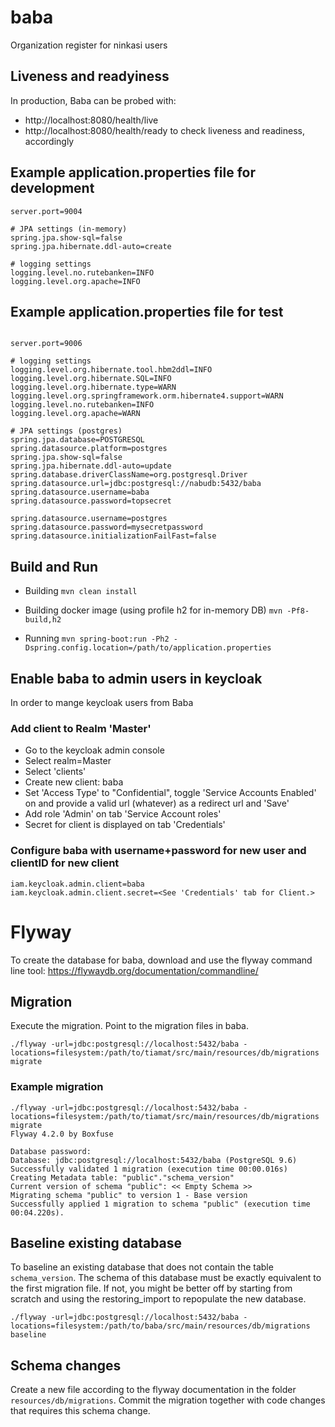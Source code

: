 # baba
Organization register for ninkasi users

## Liveness and readyiness
In production, Baba can be probed with:
- http://localhost:8080/health/live
- http://localhost:8080/health/ready
to check liveness and readiness, accordingly

## Example application.properties file for development

```
server.port=9004

# JPA settings (in-memory)
spring.jpa.show-sql=false
spring.jpa.hibernate.ddl-auto=create

# logging settings
logging.level.no.rutebanken=INFO
logging.level.org.apache=INFO
```

## Example application.properties file for test

```

server.port=9006

# logging settings
logging.level.org.hibernate.tool.hbm2ddl=INFO
logging.level.org.hibernate.SQL=INFO
logging.level.org.hibernate.type=WARN
logging.level.org.springframework.orm.hibernate4.support=WARN
logging.level.no.rutebanken=INFO
logging.level.org.apache=WARN

# JPA settings (postgres)
spring.jpa.database=POSTGRESQL
spring.datasource.platform=postgres
spring.jpa.show-sql=false
spring.jpa.hibernate.ddl-auto=update
spring.database.driverClassName=org.postgresql.Driver
spring.datasource.url=jdbc:postgresql://nabudb:5432/baba
spring.datasource.username=baba
spring.datasource.password=topsecret

spring.datasource.username=postgres
spring.datasource.password=mysecretpassword
spring.datasource.initializationFailFast=false

```


## Build and Run

* Building
`mvn clean install`

* Building docker image (using profile h2 for in-memory DB)
`mvn -Pf8-build,h2`

* Running
`mvn spring-boot:run -Ph2 -Dspring.config.location=/path/to/application.properties`


## Enable baba to admin users in keycloak

In order to mange keycloak users from Baba 

###  Add client to Realm 'Master'
  * Go to the keycloak admin console 
  * Select realm=Master
  * Select 'clients'
  * Create new client: baba
  * Set 'Access Type' to "Confidential", toggle 'Service Accounts Enabled' on and provide a valid url (whatever) as a redirect url and 'Save'
  * Add role 'Admin' on tab 'Service Account roles'
  * Secret for client is displayed on tab 'Credentials'

 
### Configure baba with username+password for new user and clientID for new client
```
iam.keycloak.admin.client=baba
iam.keycloak.admin.client.secret=<See 'Credentials' tab for Client.>
```


# Flyway
To create the database for baba, download and use the flyway command line tool:
https://flywaydb.org/documentation/commandline/

## Migration
Execute the migration. Point to the migration files in baba.

```
./flyway -url=jdbc:postgresql://localhost:5432/baba -locations=filesystem:/path/to/tiamat/src/main/resources/db/migrations migrate
```

### Example migration
```
./flyway -url=jdbc:postgresql://localhost:5432/baba -locations=filesystem:/path/to/tiamat/src/main/resources/db/migrations migrate
Flyway 4.2.0 by Boxfuse

Database password: 
Database: jdbc:postgresql://localhost:5432/baba (PostgreSQL 9.6)
Successfully validated 1 migration (execution time 00:00.016s)
Creating Metadata table: "public"."schema_version"
Current version of schema "public": << Empty Schema >>
Migrating schema "public" to version 1 - Base version
Successfully applied 1 migration to schema "public" (execution time 00:04.220s).
```


## Baseline existing database
To baseline an existing database that does not contain the table `schema_version`.
The schema of this database must be exactly equivalent to the first migration file. If not, you might be better off by starting from scratch and using the restoring_import to repopulate the new database.

```
./flyway -url=jdbc:postgresql://localhost:5432/baba -locations=filesystem:/path/to/baba/src/main/resources/db/migrations baseline
```


## Schema changes
Create a new file according to the flyway documentation in the folder `resources/db/migrations`.
Commit the migration together with code changes that requires this schema change.
